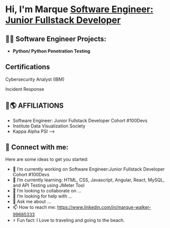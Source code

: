 <h1>Hi, I'm Marque <a href="https://www.linkedin.com/in/marque-walker-99685333/">Software Engineer: Junior Fullstack Developer </a>

<h2>👨‍💻 Software Engineer Projects:</h2>

- <b>Python/ Python Penetration Testing </b>
  
  
  

<h2> Certifications</h2>

  
Cybersecurity Analyst (IBM)

Incident Response
  
  

  
 
  

  

<h2> 🚀🌎 AFFILIATIONS </h2>
  
- Software Engineer: Junior Fullstack Developer Cohort #100Devs
- Institute Data Visualization Society
- Kappa Alpha PSI
-->
  


<h2> 🤳 Connect with me:</h2>



Here are some ideas to get you started:

- 🔭 I’m currently working on Software Engineer:Junior Fullstack Developer Cohort #100Devs
- 🌱 I’m currently learning: HTML, CSS, Javascript, Angular, React, MySQL, and API Testing using JMeter Tool
- 👯 I’m looking to collaborate on ...
- 🤔 I’m looking for help with ...
- 💬 Ask me about ...
- 📫 How to reach me:  https://www.linkedin.com/in/marque-walker-99685333
- ⚡ Fun fact: I Love to traveling and going to the beach.





<!--
**nemsis310/nemsis310** is a ✨ _special_ ✨ repository because its `README.md` (this file) appears on your GitHub profile.

Here are some ideas to get you started:


